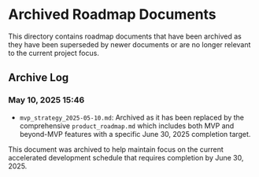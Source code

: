 # Archived Roadmap Documents

This directory contains roadmap documents that have been archived as they have been superseded by newer documents or are no longer relevant to the current project focus.

## Archive Log

### May 10, 2025 15:46

- `mvp_strategy_2025-05-10.md`: Archived as it has been replaced by the comprehensive `product_roadmap.md` which includes both MVP and beyond-MVP features with a specific June 30, 2025 completion target.

This document was archived to help maintain focus on the current accelerated development schedule that requires completion by June 30, 2025.